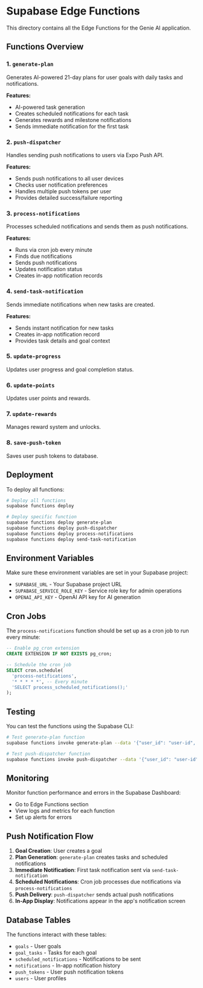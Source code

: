 # Supabase Edge Functions

This directory contains all the Edge Functions for the Genie AI application.

## Functions Overview

### 1. `generate-plan`
Generates AI-powered 21-day plans for user goals with daily tasks and notifications.

**Features:**
- AI-powered task generation
- Creates scheduled notifications for each task
- Generates rewards and milestone notifications
- Sends immediate notification for the first task

### 2. `push-dispatcher`
Handles sending push notifications to users via Expo Push API.

**Features:**
- Sends push notifications to all user devices
- Checks user notification preferences
- Handles multiple push tokens per user
- Provides detailed success/failure reporting

### 3. `process-notifications`
Processes scheduled notifications and sends them as push notifications.

**Features:**
- Runs via cron job every minute
- Finds due notifications
- Sends push notifications
- Updates notification status
- Creates in-app notification records

### 4. `send-task-notification`
Sends immediate notifications when new tasks are created.

**Features:**
- Sends instant notification for new tasks
- Creates in-app notification record
- Provides task details and goal context

### 5. `update-progress`
Updates user progress and goal completion status.

### 6. `update-points`
Updates user points and rewards.

### 7. `update-rewards`
Manages reward system and unlocks.

### 8. `save-push-token`
Saves user push tokens to database.

## Deployment

To deploy all functions:

```bash
# Deploy all functions
supabase functions deploy

# Deploy specific function
supabase functions deploy generate-plan
supabase functions deploy push-dispatcher
supabase functions deploy process-notifications
supabase functions deploy send-task-notification
```

## Environment Variables

Make sure these environment variables are set in your Supabase project:

- `SUPABASE_URL` - Your Supabase project URL
- `SUPABASE_SERVICE_ROLE_KEY` - Service role key for admin operations
- `OPENAI_API_KEY` - OpenAI API key for AI generation

## Cron Jobs

The `process-notifications` function should be set up as a cron job to run every minute:

```sql
-- Enable pg_cron extension
CREATE EXTENSION IF NOT EXISTS pg_cron;

-- Schedule the cron job
SELECT cron.schedule(
  'process-notifications',
  '* * * * *', -- Every minute
  'SELECT process_scheduled_notifications();'
);
```

## Testing

You can test the functions using the Supabase CLI:

```bash
# Test generate-plan function
supabase functions invoke generate-plan --data '{"user_id": "user-id", "title": "Learn Spanish", "description": "Become fluent in Spanish", "category": "learning", "intensity": "medium"}'

# Test push-dispatcher function
supabase functions invoke push-dispatcher --data '{"user_id": "user-id", "title": "Test Notification", "body": "This is a test"}'
```

## Monitoring

Monitor function performance and errors in the Supabase Dashboard:
- Go to Edge Functions section
- View logs and metrics for each function
- Set up alerts for errors

## Push Notification Flow

1. **Goal Creation**: User creates a goal
2. **Plan Generation**: `generate-plan` creates tasks and scheduled notifications
3. **Immediate Notification**: First task notification sent via `send-task-notification`
4. **Scheduled Notifications**: Cron job processes due notifications via `process-notifications`
5. **Push Delivery**: `push-dispatcher` sends actual push notifications
6. **In-App Display**: Notifications appear in the app's notification screen

## Database Tables

The functions interact with these tables:
- `goals` - User goals
- `goal_tasks` - Tasks for each goal
- `scheduled_notifications` - Notifications to be sent
- `notifications` - In-app notification history
- `push_tokens` - User push notification tokens
- `users` - User profiles
